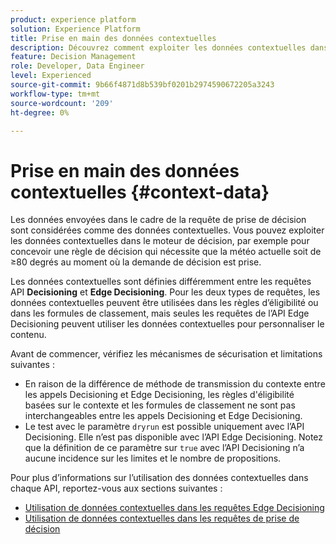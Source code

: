 ```yaml
---
product: experience platform
solution: Experience Platform
title: Prise en main des données contextuelles
description: Découvrez comment exploiter les données contextuelles dans la gestion des décisions.
feature: Decision Management
role: Developer, Data Engineer
level: Experienced
source-git-commit: 9b66f4871d8b539bf0201b2974590672205a3243
workflow-type: tm+mt
source-wordcount: '209'
ht-degree: 0%

---
```



# Prise en main des données contextuelles {#context-data}

Les données envoyées dans le cadre de la requête de prise de décision sont considérées comme des données contextuelles. Vous pouvez exploiter les données contextuelles dans le moteur de décision, par exemple pour concevoir une règle de décision qui nécessite que la météo actuelle soit de ≥80 degrés au moment où la demande de décision est prise.

Les données contextuelles sont définies différemment entre les requêtes API **Decisioning** et **Edge Decisioning**. Pour les deux types de requêtes, les données contextuelles peuvent être utilisées dans les règles d’éligibilité ou dans les formules de classement, mais seules les requêtes de l’API Edge Decisioning peuvent utiliser les données contextuelles pour personnaliser le contenu.

Avant de commencer, vérifiez les mécanismes de sécurisation et limitations suivantes :

* En raison de la différence de méthode de transmission du contexte entre les appels Decisioning et Edge Decisioning, les règles d&#39;éligibilité basées sur le contexte et les formules de classement ne sont pas interchangeables entre les appels Decisioning et Edge Decisioning.
* Le test avec le paramètre `dryrun` est possible uniquement avec l’API Decisioning. Elle n’est pas disponible avec l’API Edge Decisioning. Notez que la définition de ce paramètre sur `true` avec l’API Decisioning n’a aucune incidence sur les limites et le nombre de propositions.

Pour plus d’informations sur l’utilisation des données contextuelles dans chaque API, reportez-vous aux sections suivantes :

* [Utilisation de données contextuelles dans les requêtes Edge Decisioning](context-data-edge.md)
* [Utilisation de données contextuelles dans les requêtes de prise de décision](context-data-decisioning.md)

